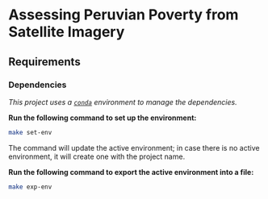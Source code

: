 # Assessing Peruvian Poverty from Satellite Imagery

## Requirements

### Dependencies

*This project uses a [`conda`](https://docs.conda.io) environment to manage the dependencies.*

**Run the following command to set up the environment:**

```sh
make set-env
```

The command will update the active environment; in case there is no active environment, it will create one with the project name.

**Run the following command to export the active environment into a file:**

```sh
make exp-env
```
